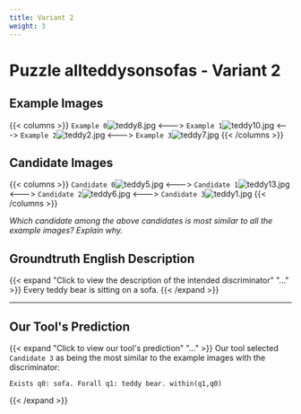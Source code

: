 ```yaml
---
title: Variant 2
weight: 3
---
```


# Puzzle allteddysonsofas - Variant 2

## Example Images
{{< columns >}}
`Example 0`![teddy8.jpg](/natscene-data/images/teddy8.jpg)
<--->
`Example 1`![teddy10.jpg](/natscene-data/images/teddy10.jpg)
<--->
`Example 2`![teddy2.jpg](/natscene-data/images/teddy2.jpg)
<--->
`Example 3`![teddy7.jpg](/natscene-data/images/teddy7.jpg)
{{< /columns >}}

## Candidate Images
{{< columns >}}
`Candidate 0`![teddy5.jpg](/natscene-data/images/teddy5.jpg)
<--->
`Candidate 1`![teddy13.jpg](/natscene-data/images/teddy13.jpg)
<--->
`Candidate 2`![teddy6.jpg](/natscene-data/images/teddy6.jpg)
<--->
`Candidate 3`![teddy1.jpg](/natscene-data/images/teddy1.jpg)
{{< /columns >}}

*Which candidate among the above candidates is most similar to all the example images? Explain why.*

## Groundtruth English Description

{{< expand "Click to view the description of the intended discriminator" "..." >}}
Every teddy bear is sitting on a sofa.
{{< /expand >}}

---



## Our Tool's Prediction

{{< expand "Click to view our tool's prediction" "..." >}}
Our tool selected `Candidate 3` as being the most similar to the example images with the discriminator:
```plaintext
Exists q0: sofa. Forall q1: teddy bear. within(q1,q0)
```
{{< /expand >}}
